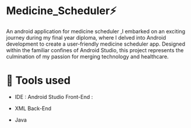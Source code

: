 # Medicine_Scheduler⚡️
An android application for medicine scheduler ,I embarked on an exciting journey during my final year diploma, where I delved into Android development to create a user-friendly medicine scheduler app. Designed within the familiar confines of Android Studio, this project represents the culmination of my passion for merging technology and healthcare.

# 📓 Tools used
- IDE : Android Studio
Front-End :

- XML
Back-End
- Java
